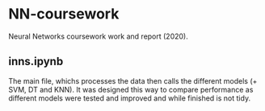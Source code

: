 # NN-coursework
Neural Networks coursework work and report (2020). 

## inns.ipynb
The main file, whichs processes the data then calls the different models (+ SVM, DT and KNN). It was designed this way to compare performance as different models were tested and improved and while finished is not tidy.
